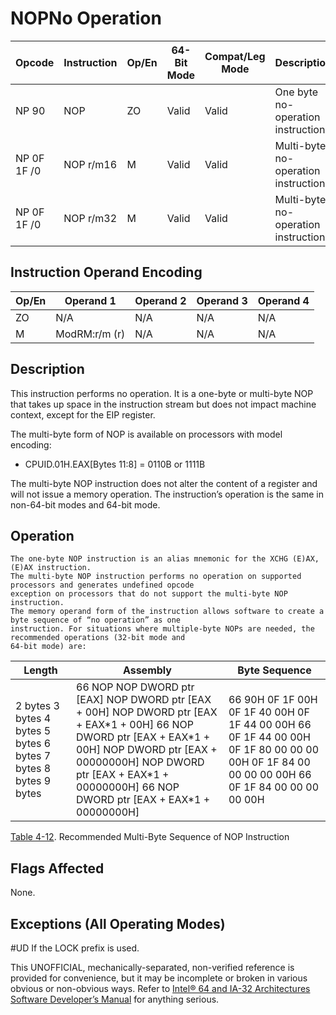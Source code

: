# NOP**No Operation**

| Opcode      | Instruction | Op/En | 64-Bit Mode | Compat/Leg Mode | Description                          |
| ----------- | ----------- | ----- | ----------- | --------------- | ------------------------------------ |
| NP 90       | NOP         | ZO    | Valid       | Valid           | One byte no-operation instruction.   |
| NP 0F 1F /0 | NOP r/m16   | M     | Valid       | Valid           | Multi-byte no-operation instruction. |
| NP 0F 1F /0 | NOP r/m32   | M     | Valid       | Valid           | Multi-byte no-operation instruction. |

## Instruction Operand Encoding

| Op/En | Operand 1     | Operand 2 | Operand 3 | Operand 4 |
| ----- | ------------- | --------- | --------- | --------- |
| ZO    | N/A           | N/A       | N/A       | N/A       |
| M     | ModRM:r/m (r) | N/A       | N/A       | N/A       |

## Description

This instruction performs no operation. It is a one-byte or multi-byte NOP that takes up space in the instruction stream but does not impact machine context, except for the EIP register.

The multi-byte form of NOP is available on processors with model encoding:

- CPUID.01H.EAX[Bytes 11:8] = 0110B or 1111B

The multi-byte NOP instruction does not alter the content of a register and will not issue a memory operation. The instruction’s operation is the same in non-64-bit modes and 64-bit mode.

## Operation

```
The one-byte NOP instruction is an alias mnemonic for the XCHG (E)AX, (E)AX instruction.
The multi-byte NOP instruction performs no operation on supported processors and generates undefined opcode
exception on processors that do not support the multi-byte NOP instruction.
The memory operand form of the instruction allows software to create a byte sequence of “no operation” as one
instruction. For situations where multiple-byte NOPs are needed, the recommended operations (32-bit mode and
64-bit mode) are:

```

| Length                                                          | Assembly                                                                                                                                                                                                                                           | Byte Sequence                                                                                                                               |
| --------------------------------------------------------------- | -------------------------------------------------------------------------------------------------------------------------------------------------------------------------------------------------------------------------------------------------- | ------------------------------------------------------------------------------------------------------------------------------------------- |
| 2 bytes 3 bytes 4 bytes 5 bytes 6 bytes 7 bytes 8 bytes 9 bytes | 66 NOP NOP DWORD ptr [EAX] NOP DWORD ptr [EAX + 00H] NOP DWORD ptr [EAX + EAX\*1 + 00H] 66 NOP DWORD ptr [EAX + EAX\*1 + 00H] NOP DWORD ptr [EAX + 00000000H] NOP DWORD ptr [EAX + EAX\*1 + 00000000H] 66 NOP DWORD ptr [EAX + EAX\*1 + 00000000H] | 66 90H 0F 1F 00H 0F 1F 40 00H 0F 1F 44 00 00H 66 0F 1F 44 00 00H 0F 1F 80 00 00 00 00H 0F 1F 84 00 00 00 00 00H 66 0F 1F 84 00 00 00 00 00H |

[Table 4-12](/x86/nop#tbl-4-12). Recommended Multi-Byte Sequence of NOP Instruction

## Flags Affected

None.

## Exceptions (All Operating Modes)

#​​​UD If the LOCK prefix is used.

This UNOFFICIAL, mechanically-separated, non-verified reference is provided for convenience, but it may be
incomplete or broken in various obvious or non-obvious
ways. Refer to [Intel® 64 and IA-32 Architectures Software Developer’s Manual](https://software.intel.com/en-us/download/intel-64-and-ia-32-architectures-sdm-combined-volumes-1-2a-2b-2c-2d-3a-3b-3c-3d-and-4) for anything serious.
